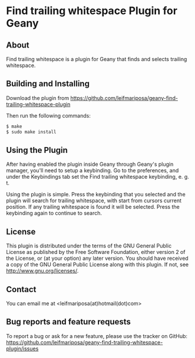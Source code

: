 Find trailing whitespace Plugin for Geany
=========================

About
-----------

Find trailing whitespace is a plugin for Geany that finds and selects trailing whitespace.


Building and Installing
-----------------------

Download the plugin from https://github.com/leifmariposa/geany-find-trailing-whitespace-plugin

Then run the following commands:

```bash
$ make
$ sudo make install
```

Using the Plugin
----------------

After having enabled the plugin inside Geany through Geany's plugin manager,
you'll need to setup a keybinding. Go to the preferences, and under the Keybindings tab 
set the Find trailing whitespace keybinding, e. g. <Primary><Shift>t.

Using the plugin is simple. Press the keybinding that you selected and the plugin will search for trailing 
whitespace, with start from cursors current position. If any trailing whitespace is found it will be selected. 
Press the keybinding again to continue to search.

License
----------------

This plugin is distributed under the terms of the GNU General Public License
as published by the Free Software Foundation, either version 2 of the
License, or (at your option) any later version. You should have received a copy
of the GNU General Public License along with this plugin.  If not, see
<http://www.gnu.org/licenses/>.

Contact
----------------

You can email me at &lt;leifmariposa(at)hotmail(dot)com&gt;


Bug reports and feature requests
----------------

To report a bug or ask for a new feature, please use the tracker
on GitHub: https://github.com/leifmariposa/geany-find-trailing-whitespace-plugin/issues
